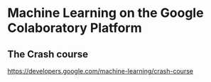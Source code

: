 # Machine Learning on the Google Colaboratory Platform

## The Crash course

https://developers.google.com/machine-learning/crash-course
